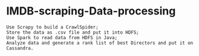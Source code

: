 # IMDB-scraping-Data-processing

    Use Scrapy to build a CrawlSpider;
    Store the data as .csv file and put it into HDFS;
    Use Spark to read data from HDFS in Java;
    Analyze data and generate a rank list of best Directors and put it on Cassandra.
